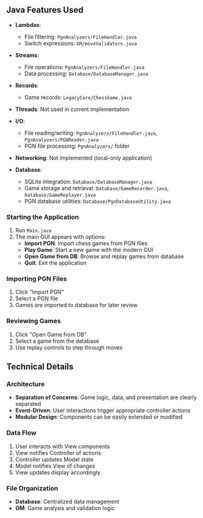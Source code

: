 ## Java Features Used

- **Lambdas**: 
  - File filtering: `PgnAnalyzers/FileHandler.java`
  - Switch expressions: `GM/moveValidators.java`

- **Streams**: 
  - File operations: `PgnAnalyzers/FileHandler.java`
  - Data processing: `Database/DatabaseManager.java`

- **Records**: 
  - Game records: `LegacyCore/ChessGame.java`
- **Threads**:  Not used in current implementation

- **I/O**: 
  - File reading/writing: `PgnAnalyzers/FileHandler.java`, `PgnAnalyzers/PGNReader.java`
  - PGN file processing: `PgnAnalyzers/` folder
    
- **Networking**: Not implemented (local-only application)

- **Database**: 
  - SQLite integration: `Database/DatabaseManager.java`
  - Game storage and retrieval: `Database/GameRecorder.java`, `Database/GameReplayer.java`
  - PGN database utilities: `Database/PgnDatabaseUtility.java`


### Starting the Application
1. Run `Main.java`
2. The main GUI appears with options:
   - **Import PGN**: Import chess games from PGN files
   - **Play Game**: Start a new game with the modern GUI
   - **Open Game from DB**: Browse and replay games from database
   - **Quit**: Exit the application

### Importing PGN Files
1. Click "Import PGN"
2. Select a PGN file
3. Games are imported to database for later review

### Reviewing Games
1. Click "Open Game from DB"
2. Select a game from the database
3. Use replay controls to step through moves

## Technical Details

### Architecture
- **Separation of Concerns**: Game logic, data, and presentation are clearly separated
- **Event-Driven**: User interactions trigger appropriate controller actions
- **Modular Design**: Components can be easily extended or modified

### Data Flow
1. User interacts with View components
2. View notifies Controller of actions
3. Controller updates Model state
4. Model notifies View of changes
5. View updates display accordingly

### File Organization
- **Database**: Centralized data management
- **GM**: Game analysis and validation logic
